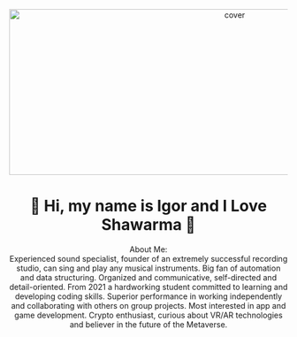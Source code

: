 <div align="center">
<img width="800pxl" height = "300pxl" src="https://media4.giphy.com/media/lovPEehUzdQRi1bgKk/giphy.gif?cid=6c09b952frrbu9kcwkj0c5562ms9w2n35h8kkihqfw2ag1cw&rid=giphy.gif&ct=s?h=257&la=en&w=759&hash=7EDF5B29736E43CAB153AEA504773656C3230C43" alt="cover" />
</div>

<div align="center">
<h1><b>🌯 Hi, my name is Igor and I Love Shawarma 🌯</b></h1>
</div>

<div align="center">
About Me:
</div>

<div align="center">
Experienced sound specialist, founder of an extremely successful recording studio, can sing and play any musical instruments. Big fan of automation and data structuring. Organized and communicative, self-directed and detail-oriented. From 2021 a hardworking student committed to learning and developing coding skills. Superior performance in working independently and collaborating with others on group projects. Most interested in app and game development. Crypto enthusiast, curious about VR/AR technologies and believer in the future of the Metaverse.
</div>
